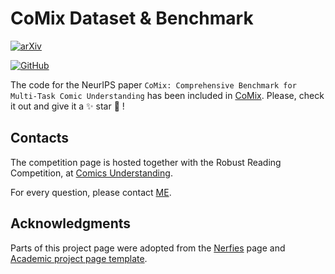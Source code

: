# CoMix Dataset & Benchmark

[![arXiv](https://img.shields.io/badge/arXiv-2407.03550-b31b1b.svg)](https://arxiv.org/abs/2407.03550)

[![GitHub](https://img.shields.io/badge/github-%23121011.svg?style=for-the-badge&logo=github&logoColor=white)](https://github.com/emanuelevivoli/CoMix)

The code for the NeurIPS paper ``CoMix: Comprehensive Benchmark for Multi-Task Comic Understanding`` has been included in [CoMix](https://github.com/emanuelevivoli/CoMix). 
Please, check it out and give it a ✨ star 🌟 !

## Contacts
The competition page is hosted together with the Robust Reading Competition, at [Comics Understanding](https://rrc.cvc.uab.es/?ch=31).

For every question, please contact [ME](mailto:evivoli@cvc.uab.cat). 

## Acknowledgments
Parts of this project page were adopted from the [Nerfies](https://nerfies.github.io/) page and [Academic project page template](https://github.com/eliahuhorwitz/Academic-project-page-template).
